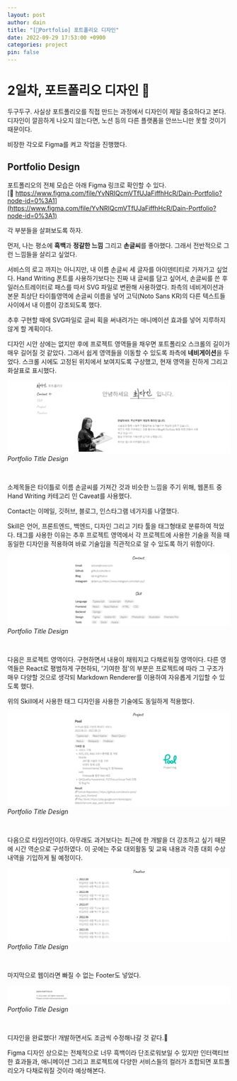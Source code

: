 ```yaml
---
layout: post
author: dain
title: "[🎨Portfolio] 포트폴리오 디자인"
date: 2022-09-29 17:53:00 +0900
categories: project
pin: false
---
```


# 2일차, 포트폴리오 디자인 🙂

두구두구. 사실상 포트폴리오를 직접 만드는 과정에서 디자인이 제일 중요하다고 본다.
디자인이 깔끔하게 나오지 않는다면, 노션 등의 다른 플랫폼을 안쓰느니만 못할 것이기 때문이다.

비장한 각오로 Figma를 켜고 작업을 진행했다.

## Portfolio Design

포트폴리오의 전체 모습은 아래 Figma 링크로 확인할 수 있다.  
[🔗 https://www.figma.com/file/YvNRIQcmVTfUJaFiffhHcR/Dain-Portfolio?node-id=0%3A1](https://www.figma.com/file/YvNRIQcmVTfUJaFiffhHcR/Dain-Portfolio?node-id=0%3A1)

각 부분들을 살펴보도록 하자.

먼저, 나는 평소에 **흑백**과 **정갈한 느낌** 그리고 **손글씨**를 좋아했다. 그래서 전반적으로 그런 느낌들을 살리고 싶었다.

서비스의 로고 까지는 아니지만, 내 이름 손글씨 세 글자를 아이덴티티로 가져가고 싶었다. Hand Writing 폰트를 사용하기보다는 진짜 내 글씨를 담고 싶어서, 손글씨를 쓴 후 일러스트레이터로 패스를 따서 SVG 파일로 변환해 사용하였다. 좌측의 네비게이션과 본문 최상단 타이틀영역에 손글씨 이름을 넣어 고딕(Noto Sans KR)의 다른 텍스트들 사이에서 내 이름이 강조되도록 했다.

추후 구현할 때에 SVG파일로 글씨 획을 써내려가는 애니메이션 효과를 넣어 지루하지 않게 할 계획이다.

디자인 시안 상에는 없지만 후에 프로젝트 영역들을 채우면 포트폴리오 스크롤의 길이가 매우 길어질 것 같았다. 그래서 쉽게 영역들을 이동할 수 있도록 좌측에 **네비게이션**을 두었다. 스크롤 시에도 고정된 위치에서 보여지도록 구상했고, 현재 영역을 진하게 그리고 화살표로 표시했다.

![Portfolio Title Design](/assets/img/post/0929_Portfolio_Title.png)
_Portfolio Title Design_

<br/>

소제목들은 타이틀로 이름 손글씨를 가져간 것과 비슷한 느낌을 주기 위해, 웹폰트 중 Hand Writing 카테고리 인 Caveat를 사용했다.

Contact는 이메일, 깃허브, 블로그, 인스타그램 네가지를 나열했다.

Skill은 언어, 프론트엔드, 백엔드, 디자인 그리고 기타 툴을 태그형태로 분류하여 적었다. 태그를 사용한 이유는 추후 프로젝트 영역에서 각 프로젝트에 사용한 기술을 적을 때 동일한 디자인을 적용하여 바로 기술임을 직관적으로 알 수 있도록 하기 위함이다.

![Portfolio Skill Design](/assets/img/post/0929_Portfolio_Skill.png)
_Portfolio Title Design_

<br/>

다음은 프로젝트 영역이다. 구현하면서 내용이 채워지고 다채로워질 영역이다. 다른 영역들은 React로 평범하게 구현하되, '기여한 점'의 부분은 프로젝트에 따라 그 구조가 매우 다양할 것으로 생각되 Markdown Renderer를 이용하여 자유롭게 기입할 수 있도록 했다.

위의 Skill에서 사용한 태그 디자인을 사용한 기술에도 동일하게 적용했다.

![Portfolio Project Design](/assets/img/post/0929_Portfolio_Project.png)
_Portfolio Title Design_

<br/>

다음으로 타임라인이다. 아무래도 과거보다는 최근에 한 개발을 더 강조하고 싶기 때문에 시간 역순으로 구성하였다. 이 곳에는 주요 대외활동 및 교육 내용과 각종 대회 수상 내역을 기입하게 될 예정이다.

![Portfolio Timeline Design](/assets/img/post/0929_Portfolio_Timeline.png)
_Portfolio Title Design_

<br/>

마지막으로 웹이라면 빠질 수 없는 Footer도 넣었다.

![Portfolio Footer Design](/assets/img/post/0929_Portfolio_Footer.png)
_Portfolio Title Design_

<br/>

디자인을 완료했다! 개발하면서도 조금씩 수정해나갈 것 같다.🙂

Figma 디자인 상으로는 전체적으로 너무 흑백이라 단조로워보일 수 있지만 인터랙티브한 효과들과, 애니메이션 그리고 프로젝트에 다양한 서비스들의 컬러가 조합되면 포트폴리오가 다채로워질 것이라 예상해본다.

